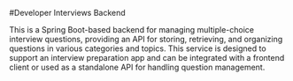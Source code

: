 #Developer Interviews Backend

This is a Spring Boot-based backend for managing multiple-choice interview questions, providing an API for storing, retrieving, and organizing questions in various categories and topics. This service is designed to support an interview preparation app and can be integrated with a frontend client or used as a standalone API for handling question management.
